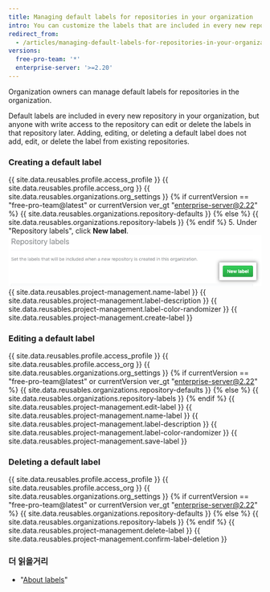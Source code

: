```yaml
---
title: Managing default labels for repositories in your organization
intro: You can customize the labels that are included in every new repository in your organization.
redirect_from:
  - /articles/managing-default-labels-for-repositories-in-your-organization
versions:
  free-pro-team: '*'
  enterprise-server: '>=2.20'
---
```


Organization owners can manage default labels for repositories in the organization.

Default labels are included in every new repository in your organization, but anyone with write access to the repository can edit or delete the labels in that repository later. Adding, editing, or deleting a default label does not add, edit, or delete the label from existing repositories.

### Creating a default label

{{ site.data.reusables.profile.access_profile }}
{{ site.data.reusables.profile.access_org }}
{{ site.data.reusables.organizations.org_settings }}
{% if currentVersion == "free-pro-team@latest" or currentVersion ver_gt "enterprise-server@2.22" %}
{{ site.data.reusables.organizations.repository-defaults }}
{% else %}
{{ site.data.reusables.organizations.repository-labels }}
{% endif %}
5. Under "Repository labels", click **New label**. ![New label button](/assets/images/help/organizations/new-label-button.png)
{{ site.data.reusables.project-management.name-label }}
{{ site.data.reusables.project-management.label-description }}
{{ site.data.reusables.project-management.label-color-randomizer }}
{{ site.data.reusables.project-management.create-label }}

### Editing a default label

{{ site.data.reusables.profile.access_profile }}
{{ site.data.reusables.profile.access_org }}
{{ site.data.reusables.organizations.org_settings }}
{% if currentVersion == "free-pro-team@latest" or currentVersion ver_gt "enterprise-server@2.22" %}
{{ site.data.reusables.organizations.repository-defaults }}
{% else %}
{{ site.data.reusables.organizations.repository-labels }}
{% endif %}
{{ site.data.reusables.project-management.edit-label }}
{{ site.data.reusables.project-management.name-label }}
{{ site.data.reusables.project-management.label-description }}
{{ site.data.reusables.project-management.label-color-randomizer }}
{{ site.data.reusables.project-management.save-label }}

### Deleting a default label

{{ site.data.reusables.profile.access_profile }}
{{ site.data.reusables.profile.access_org }}
{{ site.data.reusables.organizations.org_settings }}
{% if currentVersion == "free-pro-team@latest" or currentVersion ver_gt "enterprise-server@2.22" %}
{{ site.data.reusables.organizations.repository-defaults }}
{% else %}
{{ site.data.reusables.organizations.repository-labels }}
{% endif %}
{{ site.data.reusables.project-management.delete-label }}
{{ site.data.reusables.project-management.confirm-label-deletion }}

### 더 읽을거리

- "[About labels](/articles/about-labels)"
